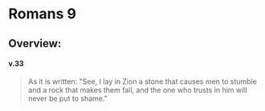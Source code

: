 # Romans 9

## Overview:


#### v.33
>As it is written: "See, I lay in Zion a stone that causes men to stumble and a rock that makes them fall, and the one who trusts in him will never be put to shame."

